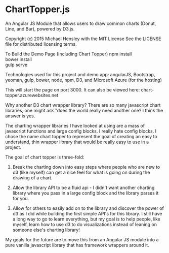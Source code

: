 # ChartTopper.js
An Angular JS Module that allows users to draw common charts (Donut, Line, and Bar), powered
by D3.js.

Copyright (c) 2015 Michael Hensley with the MIT License
See the LICENSE file for distributed licensing terms.

To Build the Demo Page (Including Chart Topper)
npm install<br>
bower install<br>
gulp serve<br>

Technologies used for this project and demo app:
angularJS, Bootstrap, yeoman, gulp, bower, node, npm, D3, and Microsoft Azure (for the hosting)

This will start the page on port 3000. It can also be viewed here:
<a>chart-topper.azurewebsites.net</a>

Why another D3 chart wrapper library?
There are so many javascript chart libraries, one might ask "does the world really need another
one? I think the answer is yes.

The charting wrapper libraries I have looked at using are a mass of javascript functions and large
config blocks. I really hate config blocks. I chose the name chart topper to represent the goal
of creating an easy to understand, thin wrapper library that would be really easy to use in a
project.

The goal of chart topper is three-fold:
1. Break the charting down into easy steps where people who are new to d3 (like myself) can get
a nice feel for what is going on during the drawing of a chart.

2. Allow the library API to be a fluid api - I didn't want another charting library where you
pass in a large config block and the library parses it for you.

3. Allow for others to easily add on to the library and discover the power of d3 as I did while
building the first simple API's for this library. I still have a long way to go to learn everything,
but my goal is to help people, like myself, learn how to use d3 to do visualizations instead of
leaning on someone else's charting library!

My goals for the future are to move this from an Angular JS module into a pure vanilla javascript library
that has framework wrappers around it.
